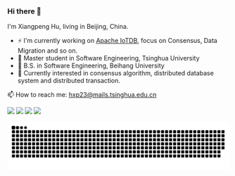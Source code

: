 ### Hi there 👋


I'm Xiangpeng Hu, living in Beijing, China.
-  ⚡ I'm currently working on [Apache IoTDB](https://github.com/apache/iotdb), focus on Consensus, Data Migration and so on.
-  👯 Master student in Software Engineering, Tsinghua University
-  🔭 B.S. in Software Engineering, Beihang University
-  🌱 Currently interested in consensus algorithm, distributed database system and distributed transaction.

📫 How to reach me:  [hxp23@mails.tsinghua.edu.cn](mailto:hxp23@mails.tsinghua.edu.cn)

![](https://img.shields.io/badge/-database-9cf?logo=databricks)
![](https://img.shields.io/badge/-iotdb-ff69b4?logo=apache)
![](https://img.shields.io/badge/-java-red?logo=oracle)
![](https://img.shields.io/badge/-C++-blueviolet?logo=Cplusplus)





<picture>
  <source media="(prefers-color-scheme: dark)" srcset="https://raw.githubusercontent.com/HxpSerein/HxpSerein/output/github-contribution-grid-snake-dark.svg">
  <source media="(prefers-color-scheme: light)" srcset="https://raw.githubusercontent.com/HxpSerein/HxpSerein/output/github-contribution-grid-snake.svg">
  <img alt="github contribution grid snake animation" src="https://raw.githubusercontent.com/HxpSerein/HxpSerein/output/github-contribution-grid-snake.svg">
</picture>

<!--
**HxpSerein/HxpSerein** is a ✨ _special_ ✨ repository because its `README.md` (this file) appears on your GitHub profile.

Here are some ideas to get you started:

- 🔭 I’m currently working on ...
- 🌱 I’m currently learning ...
- 👯 I’m looking to collaborate on ...
- 🤔 I’m looking for help with ...
- 💬 Ask me about ...
- 📫 How to reach me: ...
- 😄 Pronouns: ...
- ⚡ Fun fact: ...
-->
